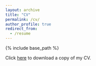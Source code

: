 ```yaml
---
layout: archive
title: "CV"
permalink: /cv/
author_profile: true
redirect_from:
  - /resume
---
```


{% include base_path %}

Click [here](/files/tiantian_zheng_cv.pdf) to download a copy of my CV. 
